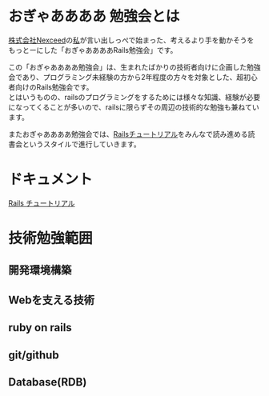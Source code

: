 # おぎゃああああ 勉強会とは
[株式会社Nexceed](https://www.facebook.com/pages/Nexceed-Inc/735960819826180)の[私](https://www.facebook.com/hiroyukiy213)が言い出しっぺで始まった、考えるより手を動かそうをもっとーにした「おぎゃああああRails勉強会」です。  

この「おぎゃああああ勉強会」は、生まれたばかりの技術者向けに企画した勉強会であり、プログラミング未経験の方から2年程度の方々を対象とした、超初心者向けのRails勉強会です。  
とはいうものの、railsのプログラミングをするためには様々な知識、経験が必要になってくることが多いので、railsに限らずその周辺の技術的な勉強も兼ねています。

またおぎゃああああ勉強会では、[Railsチュートリアル](http://railstutorial.jp/)をみんなで読み進める読書会というスタイルで進行していきます。

# ドキュメント
[Rails チュートリアル](http://railstutorial.jp/)


# 技術勉強範囲
## 開発環境構築


## Webを支える技術


## ruby on rails


## git/github


## Database(RDB)

